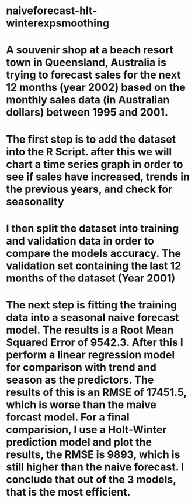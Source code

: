 # naiveforecast-hlt-winterexpsmoothing

# A souvenir shop at a beach resort town in Queensland, Australia is trying to forecast sales for the next 12 months (year 2002) based on the monthly sales data (in Australian dollars) between 1995 and 2001. 

# The first step is to add the dataset into the R Script. after this we will chart a time series graph in order to see if sales have increased, trends in the previous years, and check for seasonality

# I then split the dataset into training and validation data in order to compare the models accuracy.    The validation set containing the last 12 months of the dataset (Year 2001)

# The next step is fitting the training data into a seasonal naive forecast model. The results is a Root Mean Squared Error of 9542.3. After this I perform a linear regression model for comparison with trend and season as the predictors. The results of this is an RMSE of 17451.5, which is worse than the maive forcast model. For a final comparision, I use a Holt-Winter prediction model and plot the results, the RMSE is 9893, which is still higher than the naive forecast. I conclude that out of the 3 models, that is the most efficient.
